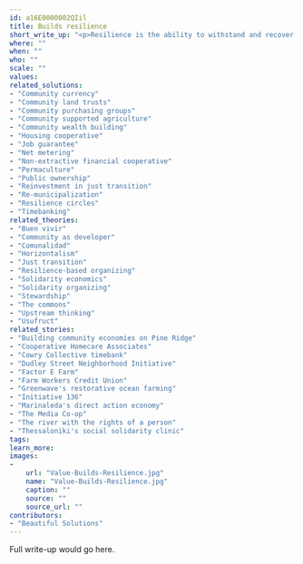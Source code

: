 ```yaml
---
id: a16E0000002QIil
title: Builds resilience
short_write_up: "<p>Resilience is the ability to withstand and recover from shocks to the system. A system is only as strong as its weakest part. In the face of accelerating and deepening crises of culture, economy, and ecology, how can our communities become strong and versatile enough to absorb shocks, and eventually to heal the damage? Resilient communities are regenerative. They can bounce back in the face of injury and disease, restoring health to their members and their ecosystem. Resilient communities decentralize power and knowledge, defending against debilitating vacuums created by the loss of a single charismatic leader, a single electrical station, or a single institution that concentrates information. They are also rooted in history, in community, and in place. A commitment to building resilience requires many leaders, many sages, a dense web of interdependence, and a deep capacity for healing and renewal.</p>"
where: ""
when: ""
who: ""
scale: ""
values:
related_solutions:
- "Community currency"
- "Community land trusts"
- "Community purchasing groups"
- "Community supported agriculture"
- "Community wealth building"
- "Housing cooperative"
- "Job guarantee"
- "Net metering"
- "Non-extractive financial cooperative"
- "Permaculture"
- "Public ownership"
- "Reinvestment in just transition"
- "Re-municipalization"
- "Resilience circles"
- "Timebanking"
related_theories:
- "Buen vivir"
- "Community as developer"
- "Comunalidad"
- "Horizontalism"
- "Just transition"
- "Resilience-based organizing"
- "Solidarity economics"
- "Solidarity organizing"
- "Stewardship"
- "The commons"
- "Upstream thinking"
- "Usufruct"
related_stories:
- "Building community economies on Pine Ridge"
- "Cooperative Homecare Associates"
- "Cowry Collective timebank"
- "Dudley Street Neighborhood Initiative"
- "Factor E Farm"
- "Farm Workers Credit Union"
- "Greenwave's restorative ocean farming"
- "Initiative 136"
- "Marinaleda's direct action economy"
- "The Media Co-op"
- "The river with the rights of a person"
- "Thessaloniki's social solidarity clinic"
tags:
learn_more:
images:
-
    url: "Value-Builds-Resilience.jpg"
    name: "Value-Builds-Resilience.jpg"
    caption: ""
    source: ""
    source_url: ""
contributors:
- "Beautiful Solutions"
---
```

Full write-up would go here.
